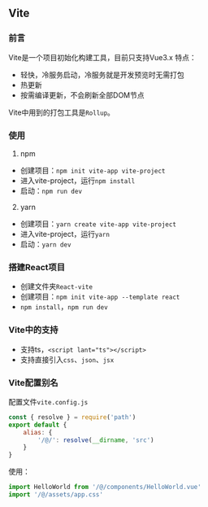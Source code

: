 ## Vite
### 前言
Vite是一个项目初始化构建工具，目前只支持Vue3.x
特点：
- 轻快，冷服务启动，冷服务就是开发预览时无需打包
- 热更新
- 按需编译更新，不会刷新全部DOM节点

Vite中用到的打包工具是`Rollup`。

### 使用
1. npm
- 创建项目：`npm init vite-app vite-project`
- 进入vite-project，运行`npm install`
- 启动：`npm run dev`

2. yarn
- 创建项目：`yarn create vite-app vite-project`
- 进入vite-project，运行`yarn`
- 启动：`yarn dev`

### 搭建React项目
- 创建文件夹`React-vite`
- 创建项目：`npm init vite-app --template react`
- `npm install`，`npm run dev`

### Vite中的支持
- 支持ts，`<script lant="ts"></script>`
- 支持直接引入`css`、`json`、`jsx`

### Vite配置别名
配置文件`vite.config.js`
```js
const { resolve } = require('path')
export default {
    alias: {
        '/@/': resolve(__dirname, 'src')
    }
}
```
使用：
```js
import HelloWorld from '/@/components/HelloWorld.vue'
import '/@/assets/app.css'
```